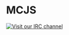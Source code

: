 # MCJS

[![Visit our IRC channel](https://kiwiirc.com/buttons/irc.esper.net/MCJS.png)](https://kiwiirc.com/client/irc.esper.net/#MCJS)
